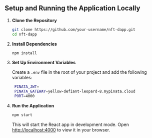 ## Setup and Running the Application Locally

1. **Clone the Repository**

   ```bash
   git clone https://github.com/your-username/nft-dapp.git
   cd nft-dapp
   ```

2. **Install Dependencies**

   ```bash
   npm install
   ```

3. **Set Up Environment Variables**

   Create a `.env` file in the root of your project and add the following variables:

   ```bash
    PINATA_JWT=
    PINATA_GATEWAY=yellow-defiant-leopard-8.mypinata.cloud
    PORT=4000
   ```

4. **Run the Application**

   ```bash
   npm start
   ```

   This will start the React app in development mode. Open [http://localhost:4000](http://localhost:4000) to view it in your browser.

